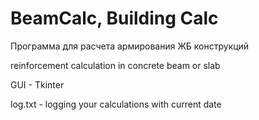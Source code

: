 # BeamCalc, Building Calc
Программа для расчета армирования ЖБ конструкций

reinforcement calculation in concrete beam or slab

GUI - Tkinter

log.txt - logging your calculations with current date
